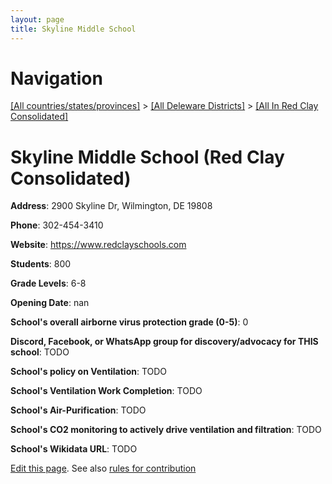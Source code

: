 ```yaml
---
layout: page
title: Skyline Middle School
---
```

# Navigation

[[All countries/states/provinces]](../../..) > [[All Deleware Districts]](../..) > [[All In Red Clay Consolidated]](..)

# Skyline Middle School (Red Clay Consolidated)

**Address**: 2900 Skyline Dr, Wilmington, DE 19808

**Phone**: 302-454-3410

**Website**: <https://www.redclayschools.com>

**Students**: 800

**Grade Levels**: 6-8

**Opening Date**: nan

**School's overall airborne virus protection grade (0-5)**: 0

**Discord, Facebook, or WhatsApp group for discovery/advocacy for THIS school**: TODO

**School's policy on Ventilation**: TODO

**School's Ventilation Work Completion**: TODO

**School's Air-Purification**: TODO

**School's CO2 monitoring to actively drive ventilation and filtration**: TODO

**School's Wikidata URL**: TODO


[Edit this page](https://github.com/ventilate-schools/DE/edit/main/./Red_Clay_Consolidated/Skyline_Middle_School.md). See also [rules for contribution](../../../contribution-rules/)